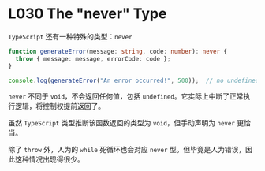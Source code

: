 # L030 The "never" Type



`TypeScript` 还有一种特殊的类型：`never`

```ts
function generateError(message: string, code: number): never {
  throw { message: message, errorCode: code };
}

console.log(generateError("An error occurred!", 500));  // no undefined appear
```

`never` 不同于 `void`，不会返回任何值，包括 `undefined`。它实际上中断了正常执行逻辑，将控制权提前返回了。

虽然 `TypeScript` 类型推断该函数返回的类型为 `void`，但手动声明为 `never` 更恰当。

除了 `throw` 外，人为的 `while` 死循环也会对应 `never` 型。但毕竟是人为错误，因此这种情况出现得很少。
